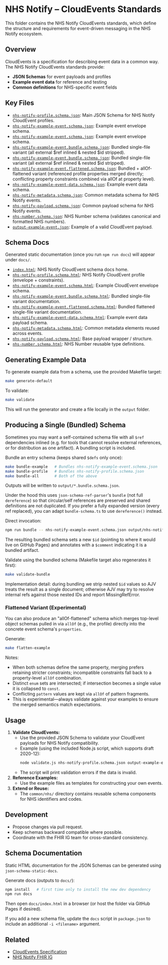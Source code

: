 # NHS Notify – CloudEvents Standards

This folder contains the NHS Notify CloudEvents standards, which define the structure and requirements for event-driven messaging in the NHS Notify ecosystem.

## Overview

CloudEvents is a specification for describing event data in a common way. The NHS Notify CloudEvents standards provide:

- **JSON Schemas** for event payloads and profiles
- **Example event data** for reference and testing
- **Common definitions** for NHS-specific event fields

## Key Files

- [`nhs-notify-profile.schema.json`](nhs-notify-profile.schema.json): Main JSON Schema for NHS Notify CloudEvent profiles.
- [`nhs-notify-example-event.schema.json`](nhs-notify-example-event.schema.json): Example event envelope schema.
 - [`nhs-notify-example-event.schema.json`](nhs-notify-example-event.schema.json): Example event envelope schema.
 - [`nhs-notify-example-event.bundle.schema.json`](nhs-notify-example-event.bundle.schema.json): Bundled single-file variant (all external $ref inlined & nested $id stripped).
 - [`nhs-notify-example-event.bundle.schema.json`](nhs-notify-example-event.bundle.schema.json): Bundled single-file variant (all external $ref inlined & nested $id stripped).
 - [`nhs-notify-example-event.flattened.schema.json`](nhs-notify-example-event.flattened.schema.json): Bundled + allOf-flattened variant (referenced profile properties merged directly; conflicting property constraints combined via allOf at property level).
- [`nhs-notify-example-event-data.schema.json`](nhs-notify-example-event-data.schema.json): Example event data schema.
- [`nhs-notify-metadata.schema.json`](nhs-notify-metadata.schema.json): Common metadata schema for NHS Notify events.
- [`nhs-notify-payload.schema.json`](nhs-notify-payload.schema.json): Common payload schema for NHS Notify events.
- [`nhs-number.schema.json`](nhs-number.schema.json): NHS Number schema (validates canonical and formatted NHS numbers).
- [`output-example-event.json`](output-example-event.json): Example of a valid CloudEvent payload.


## Schema Docs

Generated static documentation (once you run `npm run docs`) will appear under `docs/`.

- [`index.html`](docs/index.html): NHS Notify CloudEvent schema docs home.
- [`nhs-notify-profile.schema.html`](docs/nhs-notify-profile.schema.html): NHS Notify CloudEvent profile (envelope + constraints).
- [`nhs-notify-example-event.schema.html`](docs/nhs-notify-example-event.schema.html): Example CloudEvent envelope schema.
- [`nhs-notify-example-event.bundle.schema.html`](docs/nhs-notify-example-event.bundle.schema.html): Bundled single-file variant documentation.
- [`nhs-notify-example-event.flattened.schema.html`](docs/nhs-notify-example-event.flattened.schema.html): Bundled flattened single-file variant documentation.
- [`nhs-notify-example-event-data.schema.html`](docs/nhs-notify-example-event-data.schema.html): Example event data payload schema.
- [`nhs-notify-metadata.schema.html`](docs/nhs-notify-metadata.schema.html): Common metadata elements reused across events.
- [`nhs-notify-payload.schema.html`](docs/nhs-notify-payload.schema.html): Base payload wrapper / structure.
- [`nhs-number.schema.html`](docs/nhs-number.schema.html): NHS Number reusable type definitions.


## Generating Example Data

To generate example data from a schema, use the provided Makefile target:

```sh
make generate-default
```

To validate:

```sh
make validate
```

This will run the generator and create a file locally in the `output` folder.

## Producing a Single (Bundled) Schema

Sometimes you may want a self-contained schema file with all `$ref` dependencies inlined (e.g. for tools that cannot resolve external references, or for distribution as one artifact). A bundling script is included.

Bundle an entry schema (keeps shared `$defs` only once):

```sh
make bundle-example   # Bundles nhs-notify-example-event.schema.json
make bundle-profile   # Bundles nhs-notify-profile.schema.json
make bundle-all       # Both of the above
```

Outputs will be written to `output/*.bundle.schema.json`.

Under the hood this uses `json-schema-ref-parser`'s `bundle` (not full `dereference`) so that circular/self references are preserved and shared definitions are not duplicated. If you prefer a fully expanded version (every ref replaced), you can adapt `bundle-schema.ts` to use `dereference()` instead.

Direct invocation:

```sh
npm run bundle -- nhs-notify-example-event.schema.json output/nhs-notify-example-event.bundle.schema.json
```

The resulting bundled schema sets a new `$id` (pointing to where it would live on GitHub Pages) and annotates with a `$comment` indicating it is a bundled artifact.

Validate using the bundled schema (Makefile target also regenerates it first):

```sh
make validate-bundle
```

Implementation detail: during bundling we strip nested `$id` values so AJV treats the result as a single document; otherwise AJV may try to resolve internal refs against those nested IDs and report MissingRefError.

### Flattened Variant (Experimental)

You can also produce an "allOf-flattened" schema which merges top-level object schemas pulled in via `allOf` (e.g., the profile) directly into the concrete event schema's `properties`.

Generate:

```sh
make flatten-example
```

Notes:
* When both schemas define the same property, merging prefers retaining stricter constraints; incompatible constraints fall back to a property-level `allOf` combination.
* Distinct `enum` sets are intersected; if intersection becomes a single value it is collapsed to `const`.
* Conflicting `pattern` values are kept via `allOf` of pattern fragments.
* This is experimental—always validate against your examples to ensure the merged semantics match expectations.

## Usage

1. **Validate CloudEvents:**
    - Use the provided JSON Schema to validate your CloudEvent payloads for NHS Notify compatibility.
    - Example (using the included Node.js script, which supports draft 2020-12):
       ```sh
       node validate.js nhs-notify-profile.schema.json output-example-event.json
       ```
    - The script will print validation errors if the data is invalid.
2. **Reference Examples:**
   - Use the example files as templates for constructing your own events.
3. **Extend or Reuse:**
   - The `common/nhs/` directory contains reusable schema components for NHS identifiers and codes.

## Development

- Propose changes via pull request.
- Keep schemas backward compatible where possible.
- Coordinate with the FHIR IG team for cross-standard consistency.

## Schema Documentation

Static HTML documentation for the JSON Schemas can be generated using `json-schema-static-docs`.

Generate docs (outputs to `docs/`):

```sh
npm install   # first time only to install the new dev dependency
npm run docs
```

Then open `docs/index.html` in a browser (or host the folder via GitHub Pages if desired).

If you add a new schema file, update the `docs` script in `package.json` to include an additional `-i <filename>` argument.

## Related

- [CloudEvents Specification](https://cloudevents.io/)
- [NHS Notify FHIR IG](../fhir/README.md)
